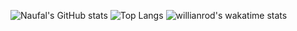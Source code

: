 ![Naufal's GitHub stats](https://github-readme-stats.vercel.app/api?username=naufalarifk&show_icons=true&theme=gotham)
![Top Langs](https://github-readme-stats.vercel.app/api/top-langs/?username=anuraghazra)
![willianrod's wakatime stats](https://github-readme-stats.vercel.app/api/wakatime?username=naufalarifk)
